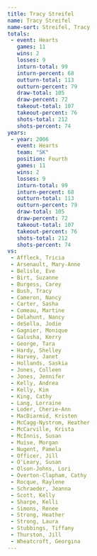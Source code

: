 ```yaml
---
title: Tracy Streifel
name: Tracy Streifel
name-sort: Streifel, Tracy
totals:
 - event: Hearts
   games: 11
   wins: 2
   losses: 9
   inturn-total: 99
   inturn-percent: 68
   outturn-total: 113
   outturn-percent: 79
   draw-total: 105
   draw-percent: 72
   takeout-total: 107
   takeout-percent: 76
   shots-total: 212
   shots-percent: 74
years:
 - year: 2006
   event: Hearts
   team: "SK"
   position: Fourth
   games: 11
   wins: 2
   losses: 9
   inturn-total: 99
   inturn-percent: 68
   outturn-total: 113
   outturn-percent: 79
   draw-total: 105
   draw-percent: 72
   takeout-total: 107
   takeout-percent: 76
   shots-total: 212
   shots-percent: 74
vs:
 - Affleck, Tricia
 - Arsenault, Mary-Anne
 - Belisle, Eve
 - Birt, Suzanne
 - Burgess, Carey
 - Bush, Tracy
 - Cameron, Nancy
 - Carter, Sasha
 - Comeau, Martine
 - Delahunt, Nancy
 - deSolla, Jodie
 - Gagnier, Monique
 - Galusha, Kerry
 - George, Tara
 - Hardy, Shelley
 - Harvey, Janet
 - Hollands, Saskia
 - Jones, Colleen
 - Jones, Jennifer
 - Kelly, Andrea
 - Kelly, Kim
 - King, Cathy
 - Lang, Lorraine
 - Loder, Cherie-Ann
 - MacDiarmid, Kristen
 - McCagg-Nystrom, Heather
 - McCarville, Krista
 - McInnis, Susan
 - Muise, Morgan
 - Nugent, Pamela
 - Officer, Jill
 - O'Leary, Susan
 - Olson-Johns, Lori
 - Overton-Clapham, Cathy
 - Rocque, Raylene
 - Schraeder, Jeanna
 - Scott, Kelly
 - Sharpe, Kelli
 - Simons, Renee
 - Strong, Heather
 - Strong, Laura
 - Stubbings, Tiffany
 - Thurston, Jill
 - Wheatcroft, Georgina
---
```

